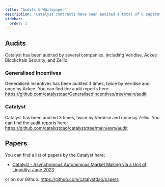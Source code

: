 ```yaml
---
title: "Audits & Whitepaper"
description: "Catalyst contracts have been audited a total of 6 separate times, with Generalised incentives and Catalyst both having been audited thrice. Catalyst has published 1 Whitepaper: Asynchronous Autonomous Market Making via a Unit of Liquidity"
sidebar:
  order: 1
---
```


## Audits

Catalyst has been audited by several companies, including Veridise, Ackee Blockchain Security, and Zellic.

### Generalised Incentives

Generalised Incentives has been audited 3 times, twice by Veridise and once by Ackee. You can find the audit reports here: https://github.com/catalystdao/GeneralisedIncentives/tree/main/audit

### Catalyst

Catalyst has been audited 3 times, twice by Veridise and once by Zellic. You can find the audit reports here: https://github.com/catalystdao/catalyst/tree/main/evm/audit

## Papers

You can find a list of papers by the Catalyst here:

- [Catalyst - Asynchronous Autonomous Market Making via a Unit of Liquidity: June 2023](https://whitepaper.catalyst.exchange)

or on our Github: https://github.com/catalystdao/papers
